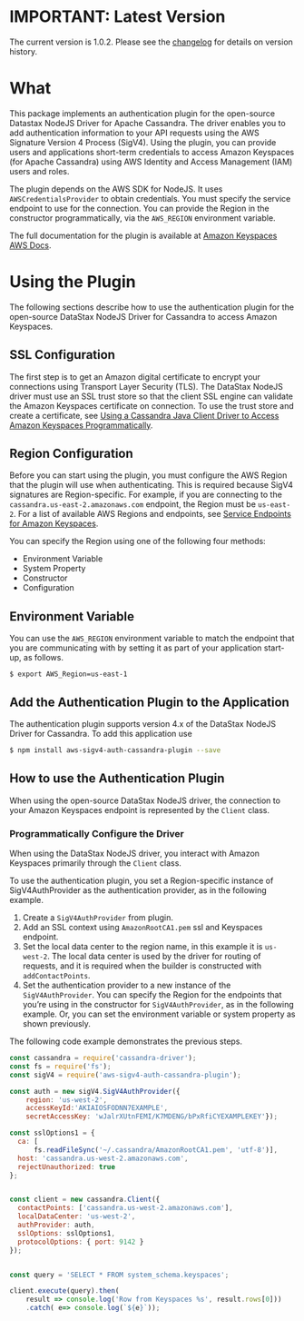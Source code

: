 # IMPORTANT: Latest Version

The current version is 1.0.2. Please see the [changelog](./CHANGELOG.md) for details on version history.

# What

This package implements an authentication plugin for the open-source Datastax NodeJS Driver for Apache Cassandra. The driver enables you to add authentication information to your API requests using the AWS Signature Version 4 Process (SigV4). Using the plugin, you can provide users and applications short-term credentials to access Amazon Keyspaces (for Apache Cassandra) using AWS Identity and Access Management (IAM) users and roles.

The plugin depends on the AWS SDK for NodeJS. It uses `AWSCredentialsProvider` to obtain credentials. You must specify the service endpoint to use for the connection.
You can provide the Region in the constructor programmatically, via the `AWS_REGION` environment variable.

The full documentation for the plugin is available at
[Amazon Keyspaces AWS Docs](https://docs.aws.amazon.com/keyspaces/latest/devguide/programmatic.credentials.html#programmatic.credentials.SigV4_KEYSPACES).


# Using the Plugin

The following sections describe how to use the authentication plugin for the open-source DataStax NodeJS Driver for Cassandra to access Amazon Keyspaces.

## SSL Configuration

The first step is to get an Amazon digital certificate to encrypt your connections using Transport Layer Security (TLS). The DataStax NodeJS driver must use an SSL trust store so that the client SSL engine can validate the Amazon Keyspaces certificate on connection. To use the trust store and create a certificate, see [Using a Cassandra Java Client Driver to Access Amazon Keyspaces Programmatically](https://docs.aws.amazon.com/keyspaces/latest/devguide/programmatic.drivers.html#using_java_driver).

## Region Configuration

Before you can start using the plugin, you must configure the AWS Region that the plugin will use when authenticating. This is required because SigV4 signatures are Region-specific. For example, if you are connecting to the `cassandra.us-east-2.amazonaws.com` endpoint, the Region must be `us-east-2`. For a list of available AWS Regions and endpoints, see [Service Endpoints for Amazon Keyspaces](https://docs.aws.amazon.com/keyspaces/latest/devguide/programmatic.endpoints.html).

You can specify the Region using one of the following four methods:

* Environment Variable
* System Property
* Constructor
* Configuration

## Environment Variable

You can use the `AWS_REGION` environment variable to match the endpoint that you are communicating with by setting it as part of your application start-up, as follows.

``` shell
$ export AWS_Region=us-east-1
```

## Add the Authentication Plugin to the Application

The authentication plugin supports version 4.x of the DataStax NodeJS Driver for Cassandra. To add this application use 

```bash
$ npm install aws-sigv4-auth-cassandra-plugin --save
```

## How to use the Authentication Plugin

When using the open-source DataStax NodeJS driver, the connection to your Amazon Keyspaces endpoint is represented by the `Client` class. 

### Programmatically Configure the Driver

When using the DataStax NodeJS driver, you interact with Amazon Keyspaces primarily through the `Client` class.

To use the authentication plugin, you set a Region-specific instance of SigV4AuthProvider as the authentication provider, as in the following example.

1. Create a `SigV4AuthProvider` from plugin.
1. Add an SSL context using `AmazonRootCA1.pem` ssl and Keyspaces endpoint. 
1. Set the local data center to the region name, in this example it is `us-west-2`. 
The local data center is used by the driver for routing of requests, and it is required when the builder is constructed with `addContactPoints`.
1. Set the authentication provider to a new instance of the `SigV4AuthProvider`.
You can specify the Region for the endpoints that you’re using in the constructor for `SigV4AuthProvider`, as in the following example. 
Or, you can set the environment variable or system property as shown previously.

The following code example demonstrates the previous steps.

``` js
const cassandra = require('cassandra-driver');
const fs = require('fs');
const sigV4 = require('aws-sigv4-auth-cassandra-plugin');

const auth = new sigV4.SigV4AuthProvider({
    region: 'us-west-2', 
    accessKeyId:'AKIAIOSFODNN7EXAMPLE',
    secretAccessKey: 'wJalrXUtnFEMI/K7MDENG/bPxRfiCYEXAMPLEKEY'});

const sslOptions1 = {
  ca: [
      fs.readFileSync('~/.cassandra/AmazonRootCA1.pem', 'utf-8')],
  host: 'cassandra.us-west-2.amazonaws.com',
  rejectUnauthorized: true
};


const client = new cassandra.Client({
  contactPoints: ['cassandra.us-west-2.amazonaws.com'],
  localDataCenter: 'us-west-2',
  authProvider: auth,
  sslOptions: sslOptions1,
  protocolOptions: { port: 9142 }
});


const query = 'SELECT * FROM system_schema.keyspaces';

client.execute(query).then(
    result => console.log('Row from Keyspaces %s', result.rows[0]))
    .catch( e=> console.log(`${e}`));
```
